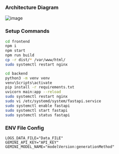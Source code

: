 ### Architecture Diagram
![image](https://github.com/user-attachments/assets/0062bcdd-8067-46a2-96c6-9cc678d041ab)


### Setup Commands

```sh
cd frontend
npm i
npm start
npm run build
cp -r dist/* /var/www/html/
sudo systemctl restart nginx
```

```sh
cd backend
python3 -m venv venv
venv\Scripts\activate
pip install -r requirements.txt
uvicorn main:app --reload
sudo systemctl restart nginx
sudo vi /etc/systemd/system/fastapi.service
sudo systemctl enable fastapi
sudo systemctl start fastapi
sudo systemctl status fastapi
```

### ENV File Config
```
LOGS_DATA_FILE="Data_FILE"
GEMINI_API_KEY="API_KEY"
GEMINI_MODEL_NAME="modelVersion:generationMethod"
```
